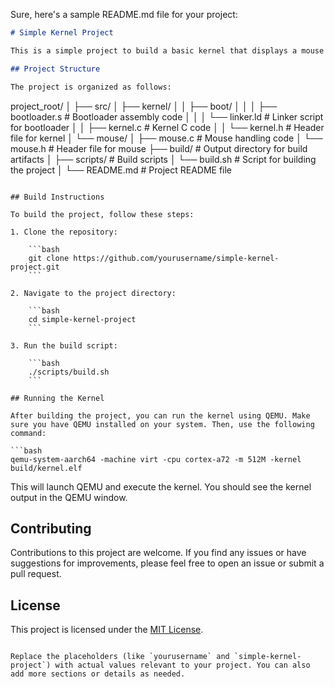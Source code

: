 Sure, here's a sample README.md file for your project:

```markdown
# Simple Kernel Project

This is a simple project to build a basic kernel that displays a mouse pointer and allows the user to perform basic calculations directly in the kernel environment. The project is targeted for the Apple M1 MacBook Air.

## Project Structure

The project is organized as follows:

```
project_root/
│
├── src/
│   ├── kernel/
│   │   ├── boot/
│   │   │   ├── bootloader.s        # Bootloader assembly code
│   │   │   └── linker.ld           # Linker script for bootloader
│   │   ├── kernel.c                # Kernel C code
│   │   └── kernel.h                # Header file for kernel
│   └── mouse/
│       ├── mouse.c                 # Mouse handling code
│       └── mouse.h                 # Header file for mouse
├── build/                          # Output directory for build artifacts
│
├── scripts/                        # Build scripts
│   └── build.sh                    # Script for building the project
│
└── README.md                       # Project README file
```

## Build Instructions

To build the project, follow these steps:

1. Clone the repository:

    ```bash
    git clone https://github.com/yourusername/simple-kernel-project.git
    ```

2. Navigate to the project directory:

    ```bash
    cd simple-kernel-project
    ```

3. Run the build script:

    ```bash
    ./scripts/build.sh
    ```

## Running the Kernel

After building the project, you can run the kernel using QEMU. Make sure you have QEMU installed on your system. Then, use the following command:

```bash
qemu-system-aarch64 -machine virt -cpu cortex-a72 -m 512M -kernel build/kernel.elf
```

This will launch QEMU and execute the kernel. You should see the kernel output in the QEMU window.

## Contributing

Contributions to this project are welcome. If you find any issues or have suggestions for improvements, please feel free to open an issue or submit a pull request.

## License

This project is licensed under the [MIT License](LICENSE).
```

Replace the placeholders (like `yourusername` and `simple-kernel-project`) with actual values relevant to your project. You can also add more sections or details as needed.
